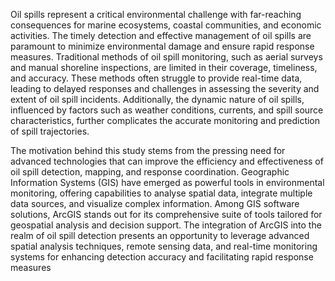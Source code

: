 Oil spills represent a critical environmental challenge with far-reaching consequences for marine ecosystems, coastal communities, and economic activities. The timely detection and effective management of oil spills are paramount to minimize environmental damage and ensure rapid response measures. Traditional methods of oil spill monitoring, such as aerial surveys and manual shoreline inspections, are limited in their coverage, timeliness, and accuracy. These methods often struggle to provide real-time data, leading to delayed responses and challenges in assessing the severity and extent of oil spill incidents. Additionally, the dynamic nature of oil spills, influenced by factors such as weather conditions, currents, and spill source characteristics, further complicates the accurate monitoring and prediction of spill trajectories.

The motivation behind this study stems from the pressing need for advanced technologies that can improve the efficiency and effectiveness of oil spill detection, mapping, and response coordination. Geographic Information Systems (GIS) have emerged as powerful tools in environmental monitoring, offering capabilities to analyse spatial data, integrate multiple data sources, and visualize complex information. Among GIS software solutions, ArcGIS stands out for its comprehensive suite of tools tailored for geospatial analysis and decision support. The integration of ArcGIS into the realm of oil spill detection presents an opportunity to leverage advanced spatial analysis techniques, remote sensing data, and real-time monitoring systems for enhancing detection accuracy and facilitating rapid response measures
